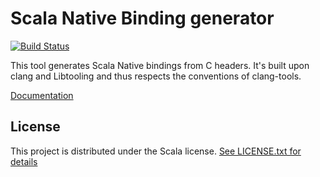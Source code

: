 # Scala Native Binding generator

[![Build Status](https://travis-ci.com/kornilova-l/scala-native-bindgen.svg?branch=master)](https://travis-ci.com/kornilova-l/scala-native-bindgen)

This tool generates Scala Native bindings from C headers. It's built upon clang and Libtooling and thus respects the conventions of clang-tools.

[Documentation](https://kornilova-l.github.io/scala-native-bindgen/)

## License

This project is distributed under the Scala license.
[See LICENSE.txt for details](LICENSE.txt)
